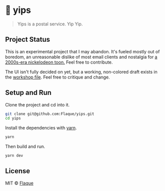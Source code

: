 # 🐃 yips 

> Yips is a postal service. Yip Yip.

## Project Status

This is an experimental project that I may abandon. It's fueled mostly out of boredom, an unreasonable dislike of most email clients and nostalgia for [a 2000s-era nickelodeon toon.](https://i.imgur.com/Pfc3Y5j.mp4) Feel free to contribute. 

The UI isn't fully decided on yet, but a working, non-colored draft exists in the [workshop file](workshop.md). Feel free to critique and change. 

## Setup and Run

Clone the project and cd into it.

```sh
git clone git@github.com:Flaque/yips.git
cd yips
```

Install the dependencies with [yarn](https://yarnpkg.com/en/).

```sh
yarn
```

Then build and run.

```sh
yarn dev
```

## License

MIT © [Flaque](http://flaque.net)
